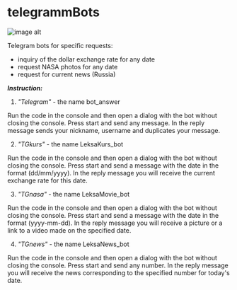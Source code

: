 # telegrammBots
![image alt]()

Telegram bots for specific requests:
- inquiry of the dollar exchange rate for any date
- request NASA photos for any date
- request for current news (Russia)

***Instruction:***

1. *"Telegram"* - the name bot_answer

Run the code in the console and then open a dialog with the bot without closing the console.
Press start and send any message.
In the reply message sends your nickname, username and duplicates your message.

2. *"TGkurs"* - the name LeksaKurs_bot

Run the code in the console and then open a dialog with the bot without closing the console.
Press start and send a message with the date in the format (dd/mm/yyyy).
In the reply message you will receive the current exchange rate for this date.

3. *"TGnasa"* - the name LeksaMovie_bot

Run the code in the console and then open a dialog with the bot without closing the console.
Press start and send a message with the date in the format (yyyy-mm-dd).
In the reply message you will receive a picture or a link to a video made on the specified date.

4. *"TGnews"* - the name LeksaNews_bot

Run the code in the console and then open a dialog with the bot without closing the console.
Press start and send any number.
In the reply message you will receive the news corresponding to the specified number for today's date.

